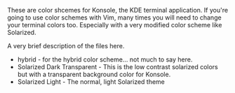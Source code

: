 These are color shcemes for Konsole, the KDE terminal application. If you're going to use color schemes with Vim, many times you will need to change your terminal colors too. Especially with a very modified color scheme like Solarized.

A very brief description of the files here.

* hybrid - for the hybrid color scheme... not much to say here.
* Solarized Dark Transparent - This is the low contrast solarized colors but with a transparent background color for Konsole.
* Solarized Light - The normal, light Solarized theme
